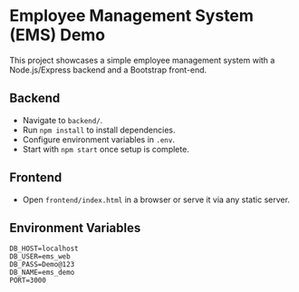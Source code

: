 # Employee Management System (EMS) Demo

This project showcases a simple employee management system with a Node.js/Express backend and a Bootstrap front-end.

## Backend
- Navigate to `backend/`.
- Run `npm install` to install dependencies.
- Configure environment variables in `.env`.
- Start with `npm start` once setup is complete.

## Frontend
- Open `frontend/index.html` in a browser or serve it via any static server.

## Environment Variables
```
DB_HOST=localhost
DB_USER=ems_web
DB_PASS=Demo@123
DB_NAME=ems_demo
PORT=3000
```
